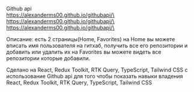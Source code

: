 Github api\
https://alexanderms00.github.io/githubapi/\
https://alexanderms00.github.io/githubapi/\
https://alexanderms00.github.io/githubapi/\


Описание:
есть 2 страницы(Home, Favorites) 
на Home вы можете вписать имя пользователя на гитхаб, получить все его репозитории и добавить или удалить их
на Favorites вы можете видеть все репозитории которые добавили.

Сделано на React, Redux Toolkit, RTK Query, TypeScript, Tailwind CSS
с использование Github api
для того чтобы показать навыки владения React, Redux Toolkit, RTK Query, TypeScript, Tailwind CSS
